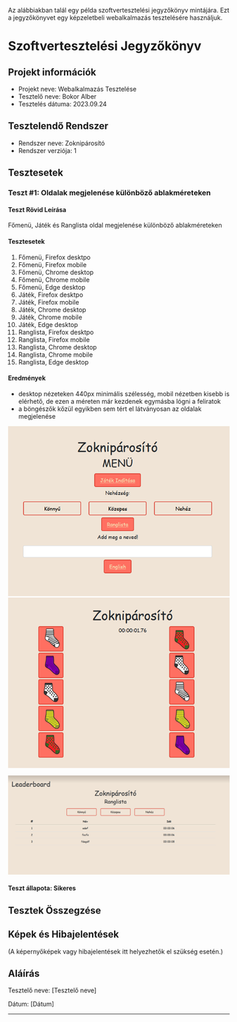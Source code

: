 Az alábbiakban talál egy példa szoftvertesztelési jegyzőkönyv mintájára. Ezt a jegyzőkönyvet egy képzeletbeli webalkalmazás tesztelésére használjuk.

# Szoftvertesztelési Jegyzőkönyv

## Projekt információk

- Projekt neve: Webalkalmazás Tesztelése
- Tesztelő neve: Bokor Alber
- Tesztelés dátuma: 2023.09.24

## Tesztelendő Rendszer

- Rendszer neve: Zoknipárosító
- Rendszer verziója: 1


## Tesztesetek

### Teszt #1: Oldalak megjelenése különböző ablakméreteken

#### Teszt Rövid Leírása
Főmenü, Játék és Ranglista oldal megjelenése különböző ablakméreteken 

#### Tesztesetek

1. Főmenü, Firefox desktpo
2. Főmenü, Firefox mobile
3. Főmenü, Chrome desktop
4. Főmenü, Chrome mobile
5. Főmenü, Edge desktop
6. Játék, Firefox desktpo
7. Játék, Firefox mobile
8. Játék, Chrome desktop
9. Játék, Chrome mobile
10. Játék, Edge desktop
11. Ranglista, Firefox desktpo
12. Ranglista, Firefox mobile
13. Ranglista, Chrome desktop
14. Ranglista, Chrome mobile
15. Ranglista, Edge desktop


#### Eredmények
- desktop nézeteken 440px minimális szélesség, mobil nézetben kisebb is elérhető, de ezen a méreten már kezdenek egymásba lógni a feliratok
- a böngészők kőzül egyikben sem tért el látványosan az oldalak megjelenése

![index](screenshot/windowsize_index.png)
![jatek](screenshot/windowsize_jatek.png)


![leaderboard](screenshot/windowsize_leaderboard.png)

#### Teszt állapota: Sikeres



## Tesztek Összegzése



## Képek és Hibajelentések

(A képernyőképek vagy hibajelentések itt helyezhetők el szükség esetén.)

## Aláírás

Tesztelő neve: [Tesztelő neve]

Dátum: [Dátum]

---
